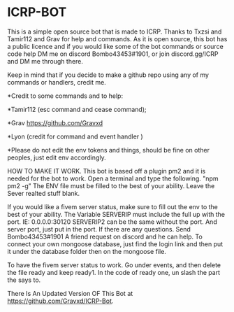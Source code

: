 # ICRP-BOT

This is a simple open source bot that is made to ICRP. Thanks to Txzsi and Tamir112 and Grav for help and commands.
As it is open source, this bot has a public licence and if you would like some of the bot commands or source code help DM me on discord Bombo43453#1901, or join discord.gg/ICRP and DM me through there. 

Keep in mind that if you decide to make a github repo using any of my commands or handlers, credit me. 

*Credit to some commands and to help:

*Tamir112 (esc command and cease command); 

*Grav https://github.com/Gravxd  

*Lyon (credit for command and event handler )


*Please do not edit the env tokens and things, should be fine on other peoples, just edit env accordingly. 




HOW TO MAKE IT WORK. 
This bot is based off a plugin pm2 and it is needed for the bot to work. Open a terminal and type the following. "npm pm2 -g"
The ENV file must be filled to the best of your ability. Leave the Sever realted stuff blank.

If you would like a fivem server status, make sure to fill out the env to the best of your ability. The Variable SERVERIP must include the full up with the port. IE: 0.0.0.0:30120
SERVERIP2 can be the same without the port. And server port, just put in the port. If there are any questions. Send Bombo43453#1901 A friend request on discord and he can help.
To connect your own mongoose database, just find the login link and then put it under the database folder then on the mongoose file. 

To have the fivem server status to work. Go under events, and then delete the file ready and keep ready1. In the code of ready one, un slash the part the says to. 

There Is An Updated Version OF This Bot at https://github.com/Gravxd/ICRP-Bot.
